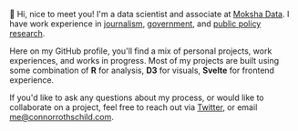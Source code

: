 👋 Hi, nice to meet you! I'm a data scientist and associate at [Moksha Data](https://www.mokshadata.com). I have work experience in [journalism](https://www.axios.com/), [government](https://www.codingitforward.com/), and [public policy research](https://www.texaspolicylab.org/).

Here on my GitHub profile, you'll find a mix of personal projects, work experiences, and works in progress. Most of my projects are built using some combination of **R** for analysis, **D3** for visuals, **Svelte** for frontend experience.

If you'd like to ask any questions about my process, or would like to collaborate on a project, feel free to reach out via [Twitter](https://twitter.com/CL_Rothschild), or email [me@connorrothschild.com](mailto:me@connorrothschild.com).
